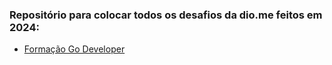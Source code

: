 ### Repositório para colocar todos os desafios da dio.me feitos em 2024:
- [Formação Go Developer](https://github.com/venelouis/Desafios-dio.me/tree/main/Forma%C3%A7%C3%A3o%20Go%20Developer)
